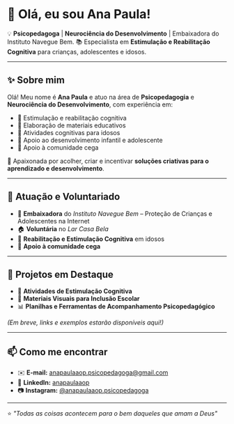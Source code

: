 # 👋 Olá, eu sou Ana Paula!

💡 **Psicopedagoga** | **Neurociência do Desenvolvimento**  | Embaixadora do Instituto Navegue Bem.
📚 Especialista em **Estimulação e Reabilitação Cognitiva** para crianças, adolescentes e idosos.

---

## ✨ Sobre mim
Olá! Meu nome é **Ana Paula** e atuo na área de **Psicopedagogia** e **Neurociência do Desenvolvimento**, com experiência em:
- 🧠 Estimulação e reabilitação cognitiva  
- 🎨 Elaboração de materiais educativos  
- 👵 Atividades cognitivas para idosos  
- 👧 Apoio ao desenvolvimento infantil e adolescente  
- 🦯 Apoio à comunidade cega  

💖 Apaixonada por acolher, criar e incentivar **soluções criativas para o aprendizado e desenvolvimento**.

---

## 🌟 Atuação e Voluntariado
- 🤝 **Embaixadora** do *Instituto Navegue Bem* – Proteção de Crianças e Adolescentes na Internet  
- 🏠 **Voluntária** no *Lar Casa Bela*  
- 👵 **Reabilitação e Estimulação Cognitiva** em idosos  
- 🦯 **Apoio à comunidade cega**  

---

## 📂 Projetos em Destaque
- 📘 **Atividades de Estimulação Cognitiva**  
- 🎨 **Materiais Visuais para Inclusão Escolar**  
- 📊 **Planilhas e Ferramentas de Acompanhamento Psicopedagógico**  

*(Em breve, links e exemplos estarão disponíveis aqui!)*

---

## 📫 Como me encontrar
- ✉️ **E-mail:** [anapaulaaop.psicopedagoga@gmail.com](mailto:anapaulaaop.psicopedagoga@gmail.com)  
- 💼 **LinkedIn:** [anapaulaaop](https://www.linkedin.com/in/anapaulaaop)  
- 📷 **Instagram:** [@anapaulaaop.psicopedagoga](https://www.instagram.com/anapaulaaop.psicopedagoga)  

---

⭐ *"Todas as coisas acontecem para o bem daqueles que amam a Deus"*  
